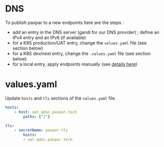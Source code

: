 # DNS

To publish paxpar to a new endpoints here are the steps :

* add an entry in the DNS server (gandi for our DNS provider) ;
  define an IPv4 entry and an IPv6 (if available)
* for a K8S production/UAT entry, change the `values.yaml` file (see section below)
* for a K8S dev/next entry, change the `.values.yaml` file (see section below)
* for a local entry, apply endpoints manually (see [details here](/docs/k8s/endpoints/))

# values.yaml


Update `hosts` and `tls` sections of the `values.yaml` file.


```yaml
hosts:
    - host: uat.qdoc.paxpar.tech
        paths: ["/"]
```

```yaml
tls:
    - secretName: paxpar-tls
        hosts:
        - uat.qdoc.paxpar.tech
```
